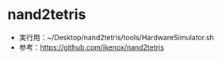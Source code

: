 # nand2tetris
- 実行用：~/Desktop/nand2tetris/tools/HardwareSimulator.sh
- 参考：https://github.com/ikenox/nand2tetris